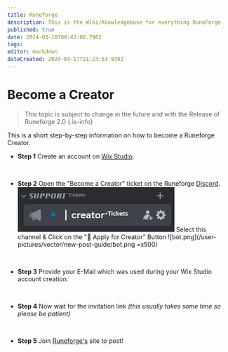```yaml
---
title: Runeforge
description: This is the Wiki/Knowledgebase for everything RuneForge
published: true
date: 2024-03-18T08:43:08.796Z
tags: 
editor: markdown
dateCreated: 2024-03-17T21:23:53.939Z
---
```


# Become a Creator

> This topic is subject to change in the future and with the Release of Runeforge 2.0
{.is-info}


This is a short step-by-step information on how to become a Runeforge Creator.

- **Step 1**
Create an account on [Wix Studio](https://wix.com/studio). 

<br>

- **Step 2**
Open the "Become a Creator" ticket on the Runeforge [Discord](https://discord.com/invite/runeforge).
![channel.png](/user-pictures/vector/new-post-guide/channel.png) 
Select this channel & Click on the "🚀 Apply for Creator" Button
![bot.png](/user-pictures/vector/new-post-guide/bot.png =x500)

<br>

- **Step 3**
Provide your E-Mail which was used during your Wix Studio account creation.

<br>

- **Step 4**
Now wait for the invitation link *(this usually takes some time so please be patient)*

<br>

- **Step 5**
Join [Runeforge's](https://www.runeforge.io/) site to post!